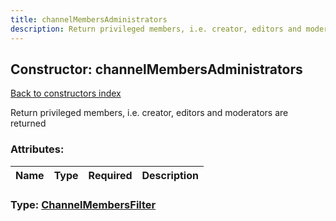 ```yaml
---
title: channelMembersAdministrators
description: Return privileged members, i.e. creator, editors and moderators are returned
---
```

## Constructor: channelMembersAdministrators  
[Back to constructors index](index.md)



Return privileged members, i.e. creator, editors and moderators are returned

### Attributes:

| Name     |    Type       | Required | Description |
|----------|---------------|----------|-------------|



### Type: [ChannelMembersFilter](../types/ChannelMembersFilter.md)


